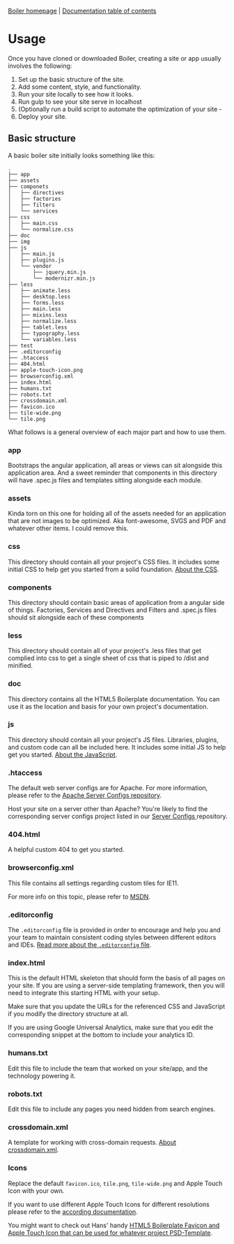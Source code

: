 [Boiler homepage](https://github.com/Loonz206/boiler) | [Documentation
table of contents](TOC.md)

# Usage

Once you have cloned or downloaded Boiler, creating a site or app
usually involves the following:

1. Set up the basic structure of the site.
2. Add some content, style, and functionality.
3. Run your site locally to see how it looks.
4. Run gulp to see your site serve in localhost
5. (Optionally run a build script to automate the optimization of your site -
6. Deploy your site.


## Basic structure

A basic boiler site initially looks something like this:

```
.
├── app
├── assets
├── componets
│   ├── directives
│   ├── factories
│   ├── filters
│   └── services
├── css
│   ├── main.css
│   └── normalize.css
├── doc
├── img
├── js
│   ├── main.js
│   ├── plugins.js
│   └── vendor
│       ├── jquery.min.js
│       └── modernizr.min.js
├── less
│   ├── animate.less
│   ├── desktop.less
│   ├── forms.less
│   ├── main.less
│   ├── mixins.less
│   ├── normalize.less
│   ├── tablet.less
│   ├── typography.less
│   └── variables.less
├── test
├── .editorconfig
├── .htaccess
├── 404.html
├── apple-touch-icon.png
├── browserconfig.xml
├── index.html
├── humans.txt
├── robots.txt
├── crossdomain.xml
├── favicon.ico
├── tile-wide.png
└── tile.png
```

What follows is a general overview of each major part and how to use them.

### app

Bootstraps the angular application, all areas or views can sit alongside this application
area. And a sweet reminder that components in this directory will have .spec.js files and templates sitting alongside
each module.

### assets

Kinda torn on this one for holding all of the assets needed for an application that are not
images to be optimized. Aka font-awesome, SVGS and PDF and whatever other items. I could remove this.

### css

This directory should contain all your project's CSS files. It includes some
initial CSS to help get you started from a solid foundation. [About the
CSS](css.md).

### components

This directory should contain basic areas of application from a angular side of things.
Factories, Services and Directives and Filters and .spec.js files should sit alongside each
of these components

### less

This directory should contain all of your project's .less files that get complied into
css to get a single sheet of css that is piped to /dist and minified.

### doc

This directory contains all the HTML5 Boilerplate documentation. You can use it
as the location and basis for your own project's documentation.

### js

This directory should contain all your project's JS files. Libraries, plugins,
and custom code can all be included here. It includes some initial JS to help
get you started. [About the JavaScript](js.md).

### .htaccess

The default web server configs are for Apache. For more information, please
refer to the [Apache Server Configs
repository](https://github.com/h5bp/server-configs-apache).

Host your site on a server other than Apache? You're likely to find the
corresponding server configs project listed in our [Server Configs
](https://github.com/h5bp/server-configs/blob/master/README.md) repository.

### 404.html

A helpful custom 404 to get you started.

### browserconfig.xml

This file contains all settings regarding custom tiles for IE11.

For more info on this topic, please refer to
[MSDN](https://msdn.microsoft.com/en-us/library/ie/dn455106.aspx).

### .editorconfig

The `.editorconfig` file is provided in order to encourage and help you and
your team to maintain consistent coding styles between different
editors and IDEs. [Read more about the `.editorconfig` file](misc.md#editorconfig).

### index.html

This is the default HTML skeleton that should form the basis of all pages on
your site. If you are using a server-side templating framework, then you will
need to integrate this starting HTML with your setup.

Make sure that you update the URLs for the referenced CSS and JavaScript if you
modify the directory structure at all.

If you are using Google Universal Analytics, make sure that you edit the
corresponding snippet at the bottom to include your analytics ID.

### humans.txt

Edit this file to include the team that worked on your site/app, and the
technology powering it.

### robots.txt

Edit this file to include any pages you need hidden from search engines.

### crossdomain.xml

A template for working with cross-domain requests. [About
crossdomain.xml](misc.md#crossdomainxml).

### Icons

Replace the default `favicon.ico`, `tile.png`, `tile-wide.png` and Apple
Touch Icon with your own.

If you want to use different Apple Touch Icons for different resolutions please
refer to the [according documentation](extend.md#apple-touch-icons).

You might want to check out Hans' handy [HTML5 Boilerplate Favicon and Apple
Touch Icon that can be used for whatever project
PSD-Template](https://drublic.de/blog/html5-boilerplate-favicons-psd-template/).
